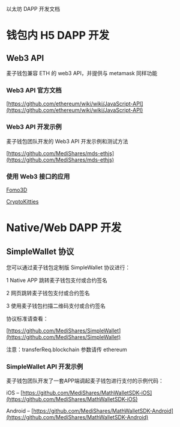以太坊 DAPP 开发文档

# 钱包内 H5 DAPP 开发

## Web3 API

麦子钱包兼容 ETH 的 web3 API，并提供与 metamask 同样功能

### Web3 API 官方文档

[https://github.com/ethereum/wiki/wiki/JavaScript-API](https://github.com/ethereum/wiki/wiki/JavaScript-API)

### Web3 API 开发示例

麦子钱包团队开发的 Web3 API 开发示例和测试方法

[https://github.com/MediShares/mds-ethjs](https://github.com/MediShares/mds-ethjs)

### 使用 Web3 接口的应用

[Fomo3D](http://exitscam.me/)

[CryptoKitties](https://www.cryptokitties.co/)

# Native/Web DAPP 开发

## SimpleWallet 协议

您可以通过麦子钱包定制版 SimpleWallet 协议进行：

1 Native APP 跳转麦子钱包支付或合约签名

2 网页跳转麦子钱包支付或合约签名

3 使用麦子钱包扫描二维码支付或合约签名

协议标准请查看：

[https://github.com/MediShares/SimpleWallet](https://github.com/MediShares/SimpleWallet)

注意：transferReq.blockchain 参数请传 ethereum

### SimpleWallet API 开发示例

麦子钱包团队开发了一套APP端调起麦子钱包进行支付的示例代码：

iOS – [https://github.com/MediShares/MathWalletSDK-iOS](https://github.com/MediShares/MathWalletSDK-iOS)

Android – [https://github.com/MediShares/MathWalletSDK-Android](https://github.com/MediShares/MathWalletSDK-Android)

